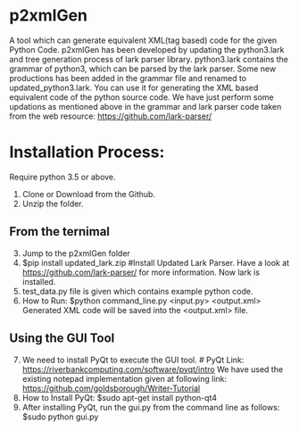 # p2xmlGen
A tool which can generate equivalent XML(tag based) code for the given Python Code. 
p2xmlGen has been developed by updating the python3.lark and tree generation process of lark parser library. 
python3.lark contains the grammar of python3, which can be parsed by the lark parser. 
Some new productions has been added in the grammar file and renamed to updated_python3.lark.
You can use it for generating the XML based equivalent code of the python source code.
We have just perform some updations as mentioned above in the grammar and lark parser code taken from the web resource: https://github.com/lark-parser/

# Installation Process:

Require python 3.5 or above.

1. Clone or Download from the Github.
2. Unzip the folder.

## From the ternimal
3. Jump to the p2xmlGen folder
4. $pip install updated_lark.zip  #Install Updated Lark Parser. Have a look at https://github.com/lark-parser/ for more information.
   Now lark is installed.
5. test_data.py file is given which contains example python code.
6. How to Run:
   $python command_line.py <input.py> <output.xml>
   Generated XML code will be saved into the <output.xml> file.
   
 ## Using the GUI Tool
 7. We need to install PyQt to execute the GUI tool. # PyQt Link: https://riverbankcomputing.com/software/pyqt/intro
    We have used the existing notepad implementation given at following link: https://github.com/goldsborough/Writer-Tutorial
 8. How to Install PyQt:
    $sudo apt-get install python-qt4
 9. After installing PyQt, run the gui.py from the command line as follows:
    $sudo python gui.py

